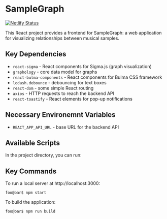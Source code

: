 # SampleGraph

[![Netlify Status](https://api.netlify.com/api/v1/badges/29f0c51c-6262-4525-a91a-3a09ff62ac08/deploy-status?branch=main)](https://app.netlify.com/sites/samplegraph/deploys?branch=main)

This React project provides a frontend for SampleGraph: a web application for visualizing relationships between musical samples.

## Key Dependencies

* `react-sigma` - React components for Sigma.js (graph visualization)
* `graphology` - core data model for graphs
* `react-bulma-components` - React components for Bulma CSS framework
* `lodash.debounce` - debouncing for text boxes
* `react-dom` - some simple React routing
* `axios` - HTTP requests to reach the backend API
* `react-toastify` - React elements for pop-up notifications

## Necessary Environemnt Variables

* `REACT_APP_API_URL` - base URL for the backend API

## Available Scripts

In the project directory, you can run:

## Key Commands

To run a local server at http://localhost:3000:

```console
foo@bar$ npm start
```

To build the application:

```console
foo@bar$ npm run build
```

